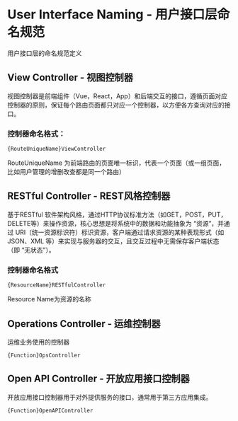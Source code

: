 # User Interface Naming - 用户接口层命名规范

用户接口层的命名规范定义

## View Controller - 视图控制器

视图控制器是前端组件（Vue，React，App）和后端交互的接口，遵循页面对应控制器的原则，保证每个路由页面都只对应一个控制器，以方便各方查询对应的接口。

### 控制器命名格式： 

`{RouteUniqueName}ViewController`

RouteUniqueName 为前端路由的页面唯一标识，代表一个页面（或一组页面，比如用户管理的增删改查都是同一个路由）



## RESTful Controller - REST风格控制器

基于RESTful 软件架构风格，通过HTTP协议标准方法（如GET，POST，PUT，DELETE等）来操作资源，核心思想是将系统中的数据和功能抽象为 “资源”，并通过 URI（统一资源标识符）标识资源，客户端通过请求资源的某种表现形式（如 JSON、XML 等）来实现与服务器的交互，且交互过程中无需保存客户端状态（即 “无状态”）。

### 控制器命名格式

`{ResourceName}RESTfulController`

Resource Name为资源的名称



## Operations Controller - 运维控制器

运维业务使用的控制器

`{Function}OpsController`



## Open API Controller - 开放应用接口控制器

开放应用接口控制器用于对外提供服务的接口，通常用于第三方应用集成。

`{Function}OpenAPIController`

